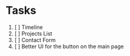 # Tasks

1. [ ] Timeline
1. [ ] Projects List
1. [ ] Contact Form
1. [ ] Better UI for the button on the main page
